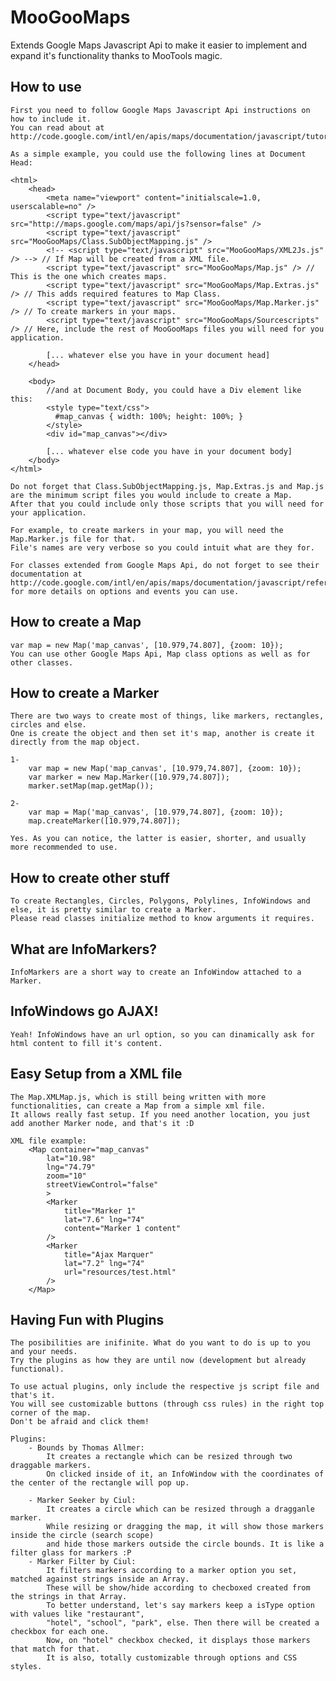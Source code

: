 MooGooMaps
==========

Extends Google Maps Javascript Api to make it easier to implement and expand it's functionality thanks to MooTools magic.

How to use
----------
	
	First you need to follow Google Maps Javascript Api instructions on how to include it.
	You can read about at http://code.google.com/intl/en/apis/maps/documentation/javascript/tutorial.html.
	
	As a simple example, you could use the following lines at Document Head:
	
	<html>
		<head>
			<meta name="viewport" content="initialscale=1.0, userscalable=no" />
			<script type="text/javascript" src="http://maps.google.com/maps/api/js?sensor=false" />
			<script type="text/javascript" src="MooGooMaps/Class.SubObjectMapping.js" />
			<!-- <script type="text/javascript" src="MooGooMaps/XML2Js.js" /> --> // If Map will be created from a XML file.
			<script type="text/javascript" src="MooGooMaps/Map.js" /> // This is the one which creates maps.
			<script type="text/javascript" src="MooGooMaps/Map.Extras.js" /> // This adds required features to Map Class.
			<script type="text/javascript" src="MooGooMaps/Map.Marker.js" /> // To create markers in your maps.
			<script type="text/javascript" src="MooGooMaps/Sourcescripts" /> // Here, include the rest of MooGooMaps files you will need for you application.
			
			[... whatever else you have in your document head]
		</head>
		
		<body>
			//and at Document Body, you could have a Div element like this:
			<style type="text/css">
			  #map_canvas { width: 100%; height: 100%; }
			</style>
			<div id="map_canvas"></div>
			
			[... whatever else code you have in your document body]
		</body>
	</html>
	
	Do not forget that Class.SubObjectMapping.js, Map.Extras.js and Map.js
	are the minimum script files you would include to create a Map.
	After that you could include only those scripts that you will need for your application.
	
	For example, to create markers in your map, you will need the Map.Marker.js file for that.
	File's names are very verbose so you could intuit what are they for.
	
	For classes extended from Google Maps Api, do not forget to see their documentation at http://code.google.com/intl/en/apis/maps/documentation/javascript/reference.html
	for more details on options and events you can use.
	
How to create a Map
-------------------
	
	var map = new Map('map_canvas', [10.979,74.807], {zoom: 10});
	You can use other Google Maps Api, Map class options as well as for other classes.
	
How to create a Marker
----------------------
	
	There are two ways to create most of things, like markers, rectangles, circles and else.
	One is create the object and then set it's map, another is create it directly from the map object.
	
	1-
		var map = new Map('map_canvas', [10.979,74.807], {zoom: 10});
		var marker = new Map.Marker([10.979,74.807]);
		marker.setMap(map.getMap());
	
	2-
		var map = Map('map_canvas', [10.979,74.807], {zoom: 10});
		map.createMarker([10.979,74.807]);
	
	Yes. As you can notice, the latter is easier, shorter, and usually more recommended to use.

How to create other stuff
-------------------------
	
	To create Rectangles, Circles, Polygons, Polylines, InfoWindows and else, it is pretty similar to create a Marker.
	Please read classes initialize method to know arguments it requires.
	
What are InfoMarkers?
---------------------
	
	InfoMarkers are a short way to create an InfoWindow attached to a Marker.
	
InfoWindows go AJAX!
--------------------
	
	Yeah! InfoWindows have an url option, so you can dinamically ask for html content to fill it's content.

Easy Setup from a XML file
--------------------------
	
	The Map.XMLMap.js, which is still being written with more functionalities, can create a Map from a simple xml file.
	It allows really fast setup. If you need another location, you just add another Marker node, and that's it :D
	
	XML file example:
		<Map container="map_canvas"
			lat="10.98"
			lng="74.79"
			zoom="10"
			streetViewControl="false"
			>
			<Marker
				title="Marker 1"
				lat="7.6" lng="74"
				content="Marker 1 content"		
			/>
			<Marker
				title="Ajax Marquer"
				lat="7.2" lng="74"
				url="resources/test.html"
			/>
		</Map>

Having Fun with Plugins
-----------------------
	
	The posibilities are inifinite. What do you want to do is up to you and your needs.
	Try the plugins as how they are until now (development but already functional).
	
	To use actual plugins, only include the respective js script file and that's it.
	You will see customizable buttons (through css rules) in the right top corner of the map.
	Don't be afraid and click them!
	
	Plugins:
		- Bounds by Thomas Allmer:
			It creates a rectangle which can be resized through two draggable markers.
			On clicked inside of it, an InfoWindow with the coordinates of the center of the rectangle will pop up.
			
		- Marker Seeker by Ciul:
			It creates a circle which can be resized through a dragganle marker.
			While resizing or dragging the map, it will show those markers inside the circle (search scope)
			and hide those markers outside the circle bounds. It is like a filter glass for markers :P
		- Marker Filter by Ciul:
			It filters markers according to a marker option you set, matched against strings inside an Array.
			These will be show/hide according to checboxed created from the strings in that Array.
			To better understand, let's say markers keep a isType option with values like "restaurant",
			"hotel", "school", "park", else. Then there will be created a checkbox for each one.
			Now, on "hotel" checkbox checked, it displays those markers that match for that.
			It is also, totally customizable through options and CSS styles.